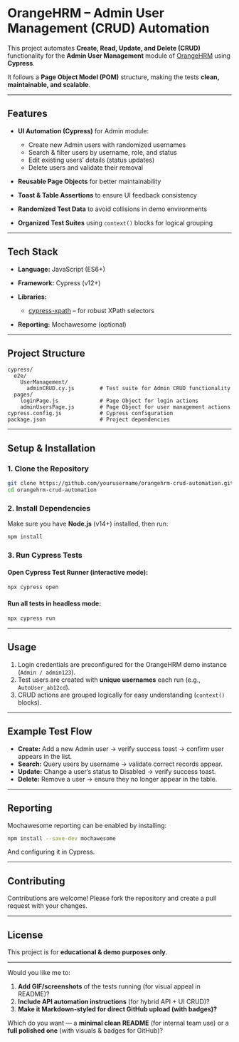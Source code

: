 # **OrangeHRM – Admin User Management (CRUD) Automation**

This project automates **Create, Read, Update, and Delete (CRUD)** functionality for the **Admin User Management** module of [OrangeHRM](https://opensource-demo.orangehrmlive.com/web/index.php/admin/viewSystemUsers) using **Cypress**.

It follows a **Page Object Model (POM)** structure, making the tests **clean, maintainable, and scalable**.

---

## **Features**

* **UI Automation (Cypress)** for Admin module:

  * Create new Admin users with randomized usernames
  * Search & filter users by username, role, and status
  * Edit existing users’ details (status updates)
  * Delete users and validate their removal
* **Reusable Page Objects** for better maintainability
* **Toast & Table Assertions** to ensure UI feedback consistency
* **Randomized Test Data** to avoid collisions in demo environments
* **Organized Test Suites** using `context()` blocks for logical grouping

---

## **Tech Stack**

* **Language:** JavaScript (ES6+)
* **Framework:** Cypress (v12+)
* **Libraries:**

  * [cypress-xpath](https://github.com/cypress-io/cypress-xpath) – for robust XPath selectors
* **Reporting:** Mochawesome (optional)

---

## **Project Structure**

```
cypress/
  e2e/
    UserManagement/
      adminCRUD.cy.js        # Test suite for Admin CRUD functionality
  pages/
    loginPage.js             # Page Object for login actions
    adminUsersPage.js        # Page Object for user management actions
cypress.config.js            # Cypress configuration
package.json                 # Project dependencies
```

---

## **Setup & Installation**

### **1. Clone the Repository**

```bash
git clone https://github.com/yourusername/orangehrm-crud-automation.git
cd orangehrm-crud-automation
```

### **2. Install Dependencies**

Make sure you have **Node.js** (v14+) installed, then run:

```bash
npm install
```

### **3. Run Cypress Tests**

#### Open Cypress Test Runner (interactive mode):

```bash
npx cypress open
```

#### Run all tests in headless mode:

```bash
npx cypress run
```

---

## **Usage**

1. Login credentials are preconfigured for the OrangeHRM demo instance (`Admin / admin123`).
2. Test users are created with **unique usernames** each run (e.g., `AutoUser_ab12cd`).
3. CRUD actions are grouped logically for easy understanding (`context()` blocks).

---

## **Example Test Flow**

* **Create:** Add a new Admin user → verify success toast → confirm user appears in the list.
* **Search:** Query users by username → validate correct records appear.
* **Update:** Change a user’s status to Disabled → verify success toast.
* **Delete:** Remove a user → ensure they no longer appear in the table.

---

## **Reporting**

Mochawesome reporting can be enabled by installing:

```bash
npm install --save-dev mochawesome
```

And configuring it in Cypress.

---

## **Contributing**

Contributions are welcome! Please fork the repository and create a pull request with your changes.

---

## **License**

This project is for **educational & demo purposes only**.

---

Would you like me to:

1. **Add GIF/screenshots** of the tests running (for visual appeal in README)?
2. **Include API automation instructions** (for hybrid API + UI CRUD)?
3. **Make it Markdown-styled for direct GitHub upload (with badges)?**

Which do you want — a **minimal clean README** (for internal team use) or a **full polished one** (with visuals & badges for GitHub)?
